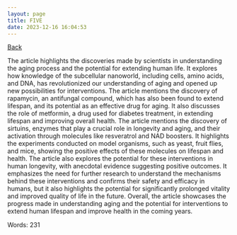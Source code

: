 ```yaml
---
layout: page
title: FIVE
date: 2023-12-16 16:04:53
---
```


[Back](./)


The article highlights the discoveries made by scientists in understanding the aging process and the potential for extending human life. It explores how knowledge of the subcellular nanoworld, including cells, amino acids, and DNA, has revolutionized our understanding of aging and opened up new possibilities for interventions. The article mentions the discovery of rapamycin, an antifungal compound, which has also been found to extend lifespan, and its potential as an effective drug for aging. It also discusses the role of metformin, a drug used for diabetes treatment, in extending lifespan and improving overall health. The article mentions the discovery of sirtuins, enzymes that play a crucial role in longevity and aging, and their activation through molecules like resveratrol and NAD boosters. It highlights the experiments conducted on model organisms, such as yeast, fruit flies, and mice, showing the positive effects of these molecules on lifespan and health. The article also explores the potential for these interventions in human longevity, with anecdotal evidence suggesting positive outcomes. It emphasizes the need for further research to understand the mechanisms behind these interventions and confirms their safety and efficacy in humans, but it also highlights the potential for significantly prolonged vitality and improved quality of life in the future. Overall, the article showcases the progress made in understanding aging and the potential for interventions to extend human lifespan and improve health in the coming years.

Words: 231
